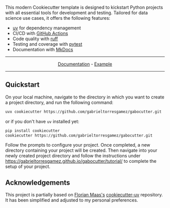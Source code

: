 This modern Cookiecutter template is designed to kickstart Python projects with all essential tools for development and testing. Tailored for data science use cases, it offers the following features:

- [uv](https://docs.astral.sh/uv/) for dependency management
- CI/CD with [GitHub Actions](https://github.com/features/actions)
- Code quality with [ruff](https://github.com/charliermarsh/ruff)
- Testing and coverage with [pytest](https://docs.pytest.org/en/7.1.x/)
- Documentation with [MkDocs](https://www.mkdocs.org/)

---

<p align="center">
  <a href="https://gabrieltorresgamez.github.io/gabocutter/">Documentation</a> - <a href="https://github.com/gabrieltorresgamez/gabocutter-example">Example</a>
</p>

---

## Quickstart

On your local machine, navigate to the directory in which you want to
create a project directory, and run the following command:

```bash
uvx cookiecutter https://github.com/gabrieltorresgamez/gabocutter.git
```

or if you don't have `uv` installed yet:

```bash
pip install cookiecutter
cookiecutter https://github.com/gabrieltorresgamez/gabocutter.git
```

Follow the prompts to configure your project. Once completed, a new directory containing your project will be created. Then navigate into your newly created project directory and follow the instructions under https://gabrieltorresgamez.github.io/gabocutter/tutorial/ to complete the setup of your project.

## Acknowledgements

This project is partially based on [Florian Maas's](https://github.com/fpgmaas)
[cookiecutter-uv](https://github.com/fpgmaas/cookiecutter-uv)
repository. It has been simplified and adjusted to my personal preferences.
